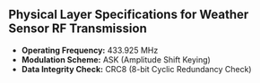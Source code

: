 ## Physical Layer Specifications for Weather Sensor RF Transmission

- **Operating Frequency:** 433.925 MHz  
- **Modulation Scheme:** ASK (Amplitude Shift Keying)  
- **Data Integrity Check:** CRC8 (8-bit Cyclic Redundancy Check)